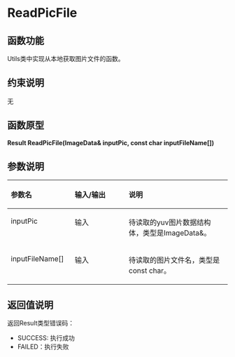 # ReadPicFile<a name="ZH-CN_TOPIC_0000001594605837"></a>

## 函数功能<a name="section15868409121"></a>

Utils类中实现从本地获取图片文件的函数。

## 约束说明<a name="section1771773225914"></a>

无

## 函数原型<a name="section16481811131215"></a>

**Result ReadPicFile\(ImageData& inputPic, const char inputFileName\[\]\)**

## 参数说明<a name="section2779823101219"></a>

<a name="zh-cn_topic_0122830089_table438764393513"></a>
<table><thead align="left"><tr id="zh-cn_topic_0122830089_row53871743113510"><th class="cellrowborder" valign="top" width="29.03%" id="mcps1.1.4.1.1"><p id="zh-cn_topic_0122830089_p1438834363520"><a name="zh-cn_topic_0122830089_p1438834363520"></a><a name="zh-cn_topic_0122830089_p1438834363520"></a>参数名</p>
</th>
<th class="cellrowborder" valign="top" width="24.51%" id="mcps1.1.4.1.2"><p id="p1769255516412"><a name="p1769255516412"></a><a name="p1769255516412"></a>输入/输出</p>
</th>
<th class="cellrowborder" valign="top" width="46.46%" id="mcps1.1.4.1.3"><p id="zh-cn_topic_0122830089_p173881843143514"><a name="zh-cn_topic_0122830089_p173881843143514"></a><a name="zh-cn_topic_0122830089_p173881843143514"></a>说明</p>
</th>
</tr>
</thead>
<tbody><tr id="zh-cn_topic_0122830089_row2038874343514"><td class="cellrowborder" valign="top" width="29.03%" headers="mcps1.1.4.1.1 "><p id="li868514597308p0"><a name="li868514597308p0"></a><a name="li868514597308p0"></a>inputPic</p>
</td>
<td class="cellrowborder" valign="top" width="24.51%" headers="mcps1.1.4.1.2 "><p id="p8693185517417"><a name="p8693185517417"></a><a name="p8693185517417"></a>输入</p>
</td>
<td class="cellrowborder" valign="top" width="46.46%" headers="mcps1.1.4.1.3 "><p id="li15204128184012p0"><a name="li15204128184012p0"></a><a name="li15204128184012p0"></a>待读取的yuv图片数据结构体，类型是ImageData&amp;。</p>
</td>
</tr>
<tr id="row162148265488"><td class="cellrowborder" valign="top" width="29.03%" headers="mcps1.1.4.1.1 "><p id="p59315193221"><a name="p59315193221"></a><a name="p59315193221"></a>inputFileName[]</p>
</td>
<td class="cellrowborder" valign="top" width="24.51%" headers="mcps1.1.4.1.2 "><p id="p8483123822216"><a name="p8483123822216"></a><a name="p8483123822216"></a>输入</p>
</td>
<td class="cellrowborder" valign="top" width="46.46%" headers="mcps1.1.4.1.3 "><p id="li37681919113817p0"><a name="li37681919113817p0"></a><a name="li37681919113817p0"></a>待读取的图片文件名，类型是const char。</p>
</td>
</tr>
</tbody>
</table>

## 返回值说明<a name="section7624143271217"></a>

返回Result类型错误码：

-   SUCCESS: 执行成功
-   FAILED：执行失败

